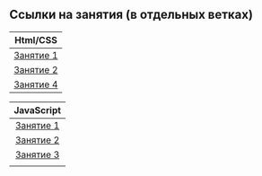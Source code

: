 ## Ссылки на занятия (в отдельных ветках)

|                              Html/CSS                              |
| :----------------------------------------------------------------: |
| [Занятие 1](https://github.com/josserden/blended-38/tree/lesson-1) |
| [Занятие 2](https://github.com/josserden/blended-38/tree/lesson-2) |
| [Занятие 4](https://github.com/josserden/blended-38/tree/lesson-4) |

|                               JavaScript                               |
| :--------------------------------------------------------------------: |
| [Занятие 1](https://github.com/josserden/blended-38/tree/js-lesson-01) |
| [Занятие 2](https://github.com/josserden/blended-38/tree/js-lesson-2)  |
| [Занятие 3](https://github.com/josserden/blended-38/tree/js-lesson-03) |
|                                                                        |
